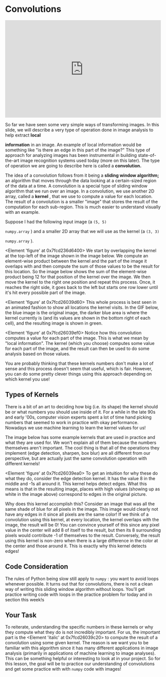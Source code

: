 # Convolutions

<div style="position: relative; padding-bottom: 62.5%; height: 0;">
    <iframe src="https://www.loom.com/share/1e5d2e1c109748ceb89641f3885fc062?sharedAppSource=personal_library" frameborder="0" webkitallowfullscreen mozallowfullscreen allowfullscreen style="position: absolute; top: 0; left: 0; width: 100%; height: 100%;"></iframe>
</div>

So far we have seen some very simple ways of transforming images. In this slide, we will describe a very type of operation done in image analysis to help extract
**local**

**information**
in an image. An example of local information would be something like "is there an edge in this part of the image?" This type of approach for analyzing images has been instrumental in building state-of-the-art image recognition systems used today (more on this later). The type of operation we are going to describe here is called a
**convolution.**


The idea of a convolution follows from it being a
**sliding window algorithm;**
an algorithm that moves through the data looking at a certain-sized region of the data at a time. A convolution is a special type of sliding window algorithm that we run over an image. In a convolution, we use another 2D array, called a
**kernel**
, that we use to compute a value for each location. The result of a convolution is a smaller "image" that stores the result of the computation for each sub-region. This is much easier to understand visually with an example.

Suppose I had the following input image (a
`(5, 5)`

`numpy.array`
) and a smaller 2D array that we will use as the kernel (a
`(3, 3)`

`numpy.array`
).

<Element 'figure' at 0x7fcd236d6400>
We start by overlapping the kernel at the top-left of the image shown in the image below. We compute an element-wise product between the kernel and the part of the image it overlaps with and then compute the sum of those values to be the result for this location. So the image below shows the sum of the element-wise product being 12 for that position of the kernel over the image. We then move the kernel to the right one position and repeat this process. Once, it reaches the right side, it goes back to the left but starts one row lower until it's hit every possible part of the image.

<Element 'figure' at 0x7fcd26039d60>
This whole process is best seen in an animated fashion to show all locations the kernel visits. In the GIF below, the blue image is the original image, the darker blue area is where the kernel currently is (and its values are shown in the bottom right of each cell), and the resulting image is shown in green.

<Element 'figure' at 0x7fcd26039ef0>
Notice how this convolution computes a value for each part of the image. This is what we mean by "local information". The kernel (which you choose) computes some value for each part of the image, and the result can then be used to do some analysis based on those values.

You are probably thinking that these kernels numbers don't make a lot of sense and this process doesn't seem that useful, which is fair. However, you can do some pretty clever things using this approach depending on which kernel you use!

## Types of Kernels

There is a bit of an art to deciding how big (i.e. its shape) the kernel should be or what numbers you should use inside of it. For a while in the late 90s and early '00s, computer vision experts spent a lot of time hand picking numbers that seemed to work in practice with okay performance. Nowadays we use machine learning to learn the kernel values for us!

The image below has some example kernels that are used in practice and what they are used for. We won't explain all of them because the numbers themselves aren't important. The cool thing is that all of the operations they implement (edge detection, sharpen, box blur) are all different from our perspective, but are actually just the same convolution operation with different kernels!

<Element 'figure' at 0x7fcd26039ea0>
To get an intuition for why these do what they do, consider the edge detection kernel. It has the value 8 in the middle and -1s all around it. This kernel helps detect edges. What this means is that in the resulting image, places with high values (showing up as white in the image above) correspond to edges in the original picture.

Why does this kernel accomplish this? Consider an image that was all the same shade of blue for all pixels in the image. This image would clearly not have any edges in it since all pixels are the same color! If we think of a convolution using this kernel, at every location, the kernel overlaps with the image, the result will be 0! You can convince yourself of this since any pixel value in the center will add 8 of itself to the result, but then its 8 surrounding pixels would contribute -1 of themselves to the result. Conversely, the result using this kernel is non-zero when there is a large difference in the color at the center and those around it. This is exactly why this kernel detects edges!

## Code Consideration

The rules of Python being slow still apply to
`numpy`
: you want to avoid loops whenever possible. It turns out that for convolutions, there is not a clean way of writing this sliding window algorithm without loops. You'll get practice writing code with loops in the practice problem for today and in section this week!s

## Your Task

To reiterate, understanding the specific numbers in these kernels or why they compute what they do is not incredibly important. For us, the important part is the
<Element 'italic' at 0x7fcd26039c20>
to compute the result of a convolution using some given kernel. The reason is we want you to be familiar with this algorithm since it has many different applications in image analysis (primarily in applications of machine learning to image analyses). This can be something helpful or interesting to look at in your project. So for this lesson, the goal will be to practice our understanding of convolutions and get some practice with with
`numpy`
code with images!



